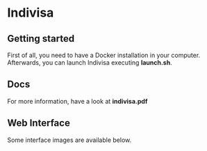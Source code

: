 # Indivisa
## Getting started
First of all, you need to have a Docker installation in your computer. Afterwards, you can launch Indivisa executing **launch.sh**. 

## Docs
For more information, have a look at **indivisa.pdf**

## Web Interface
Some interface images are available below.

